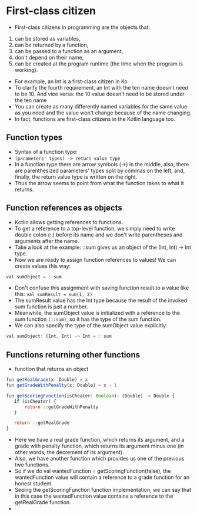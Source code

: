# First-class citizen
- First-class citizens in programming are the objects that:
1. can be stored as variables,
2. can be returned by a function,
3. can be passed to a function as an argument,
4. don't depend on their name,
5. can be created at the program runtime (the time when the program is working).

- For example, an Int is a first-class citizen in Ko
- To clarify the fourth requirement, an Int with the ten name doesn't need to be 10. And vice versa: the 10 value doesn't need to be stored under the ten name
- You can create as many differently named variables for the same value as you need and the value won't change because of the name changing.
- In fact, functions are first-class citizens in the Kotlin language too.

## Function types
- Syntax of a function type: 
- `(parameters' types) -> return value type`
- In a function type there are arrow symbols (->) in the middle, also, there are parenthesized parameters' types split by commas on the left, and, finally, the return value type is written on the right.
- Thus the arrow seems to point from what the function takes to what it returns.

## Function references as objects
- Kotlin allows getting references to functions.
- To get a reference to a top-level function, we simply need to write double colon (::) before its name and we don't write parentheses and arguments after the name.
- Take a look at the example: ::sum gives us an object of the (Int, Int) -> Int type.
- Now we are ready to assign function references to values! We can create values this way:
```js
val sumObject = ::sum
```
- Don't confuse this assignment with saving function result to a value like this: `val sumResult = sum(1, 2)`
- The sumResult value has the Int type because the result of the invoked sum function is just a number.
- Meanwhile, the sumObject value is initialized with a reference to the sum function `(::sum)`, so it has the type of the sum function.
- We can also specify the type of the sumObject value explicitly:
```js
val sumObject: (Int, Int) -> Int = ::sum
```

## Functions returning other functions
- function that returns an object
 ```js
 fun getRealGrade(x: Double) = x
fun getGradeWithPenalty(x: Double) = x - 1

fun getScoringFunction(isCheater: Boolean): (Double) -> Double {
    if (isCheater) {
        return ::getGradeWithPenalty
    }

    return ::getRealGrade
}
```
- Here we have a real grade function, which returns its argument, and a grade with penalty function, which returns its argument minus one (in other words, the decrement of its argument).
- Also, we have another function which provides us one of the previous two functions.
- So if we do val wantedFunction = getScoringFunction(false), the wantedFunction value will contain a reference to a grade function for an honest student.
- Seeing the getScoringFunction function implementation, we can say that in this case the wantedFunction value contains a reference to the getRealGrade function.
-  

